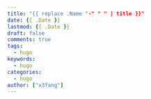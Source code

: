 ```yaml
---
title: "{{ replace .Name "-" " " | title }}"
date: {{ .Date }}
lastmod: {{ .Date }}
draft: false
comments: true
tags:
  - hugo
keywords:
  - hugo
categories:
  - hugo
author: ["x3fang"]
---
```



